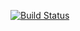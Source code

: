 [![Build Status](https://travis-ci.org/Djabri/lab06.svg?branch=master)](https://travis-ci.org/Djabri/lab06)
